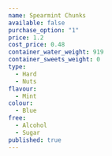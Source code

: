 ```yaml
---
name: Spearmint Chunks
available: false
purchase_option: "1"
price: 1.2
cost_price: 0.48
container_water_weight: 919
container_sweets_weight: 0
type: 
  - Hard
  - Nuts
flavour: 
  - Mint
colour: 
  - Blue
free: 
  - Alcohol
  - Sugar
published: true
---
```

